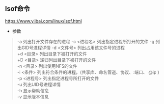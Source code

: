 ## lsof命令

<https://www.yiibai.com/linux/lsof.html>

* 参数

> -a 列出打开文件存在的进程
> -c <进程名> 列出指定进程所打开的文件
> -g  列出GID号进程详情
> -d <文件号> 列出占用该文件号的进程  
> +d <目录>  列出目录下被打开的文件  
> +D <目录>  递归列出目录下被打开的文件  
> -n <目录>  列出使用NFS的文件  
> -i <条件>  列出符合条件的进程。(共享库、命名管道、协议、:端口、 @ip )  
> -p <进程号> 列出指定进程号所打开的文件  
> -u  列出UID号进程详情  
> -h  显示帮助信息  
> -v  显示版本信息  
